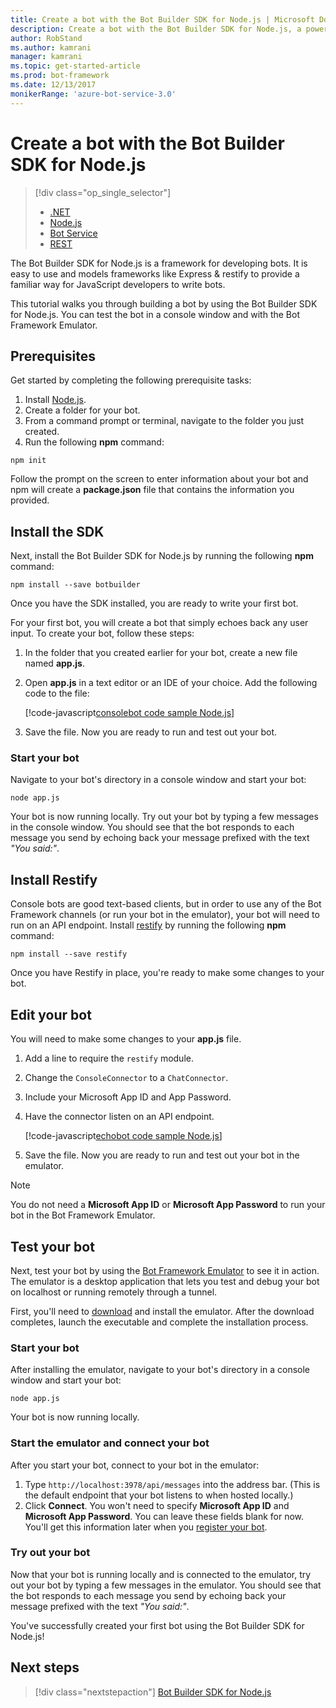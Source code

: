 ```yaml
---
title: Create a bot with the Bot Builder SDK for Node.js | Microsoft Docs
description: Create a bot with the Bot Builder SDK for Node.js, a powerful bot construction framework.
author: RobStand
ms.author: kamrani
manager: kamrani
ms.topic: get-started-article
ms.prod: bot-framework
ms.date: 12/13/2017
monikerRange: 'azure-bot-service-3.0'
---
```


# Create a bot with the Bot Builder SDK for Node.js
> [!div class="op_single_selector"]
> - [.NET](../dotnet/bot-builder-dotnet-quickstart.md)
> - [Node.js](../nodejs/bot-builder-nodejs-quickstart.md)
> - [Bot Service](../bot-service-quickstart.md)
> - [REST](../rest-api/bot-framework-rest-connector-quickstart.md)

The Bot Builder SDK for Node.js is a framework for developing bots. It is easy to use and models frameworks like Express & restify to provide a familiar way for JavaScript developers to write bots.

This tutorial walks you through building a bot by using the Bot Builder SDK for Node.js. You can test the bot in a console window and with the Bot Framework Emulator.

## Prerequisites
Get started by completing the following prerequisite tasks:

1. Install [Node.js](https://nodejs.org).
2. Create a folder for your bot.
3. From a command prompt or terminal, navigate to the folder you just created.
4. Run the following **npm** command:

```nodejs
npm init
```

Follow the prompt on the screen to enter information about your bot and npm will create a **package.json** file that contains the information you provided. 

## Install the SDK
Next, install the Bot Builder SDK for Node.js by running the following **npm** command:

```nodejs
npm install --save botbuilder
```

Once you have the SDK installed, you are ready to write your first bot.

For your first bot, you will create a bot that simply echoes back any user input. To create your bot, follow these steps:

1. In the folder that you created earlier for your bot, create a new file named **app.js**.
2. Open **app.js** in a text editor or an IDE of your choice. Add the following code to the file: 

   [!code-javascript[consolebot code sample Node.js](../includes/code/node-getstarted.js#consolebot)]

3. Save the file. Now you are ready to run and test out your bot.

### Start your bot

Navigate to your bot's directory in a console window and start your bot:

```nodejs
node app.js
```

Your bot is now running locally. Try out your bot by typing a few messages in the console window.
You should see that the bot responds to each message you send by echoing back your message prefixed with the text *"You said:"*.

## Install Restify

Console bots are good text-based clients, but in order to use any of the Bot Framework channels (or run your bot in the emulator), your bot will need to run on an API endpoint. Install <a href="http://restify.com/" target="_blank">restify</a> by running the following **npm** command:

```nodejs
npm install --save restify
```

Once you have Restify in place, you're ready to make some changes to your bot.

## Edit your bot

You will need to make some changes to your **app.js** file. 

1. Add a line to require the `restify` module.
2. Change the `ConsoleConnector` to a `ChatConnector`.
3. Include your Microsoft App ID and App Password.
4. Have the connector listen on an API endpoint.

   [!code-javascript[echobot code sample Node.js](../includes/code/node-getstarted.js#echobot)]

5. Save the file. Now you are ready to run and test out your bot in the emulator.

> [!NOTE] 
> You do not need a **Microsoft App ID** or **Microsoft App Password** to run your bot in the Bot Framework Emulator.

## Test your bot
Next, test your bot by using the [Bot Framework Emulator](../bot-service-debug-emulator.md) to see it in action. The emulator is a desktop application that lets you test and debug your bot on localhost or running remotely through a tunnel.

First, you'll need to [download](https://emulator.botframework.com) and install the emulator. After the download completes, launch the executable and complete the installation process.

### Start your bot

After installing the emulator, navigate to your bot's directory in a console window and start your bot:

```nodejs
node app.js
```
   
Your bot is now running locally.

### Start the emulator and connect your bot
After you start your bot, connect to your bot in the emulator:

1. Type `http://localhost:3978/api/messages` into the address bar. (This is the default endpoint that your bot listens to when hosted locally.)
2. Click **Connect**. You won't need to specify **Microsoft App ID** and **Microsoft App Password**. You can leave these fields blank for now. You'll get this information later when you [register your bot](../bot-service-quickstart-registration.md).

### Try out your bot

Now that your bot is running locally and is connected to the emulator, try out your bot by typing a few messages in the emulator.
You should see that the bot responds to each message you send by echoing back your message prefixed with the text *"You said:"*.

You've successfully created your first bot using the Bot Builder SDK for Node.js!

## Next steps

> [!div class="nextstepaction"]
> [Bot Builder SDK for Node.js](bot-builder-nodejs-overview.md)
